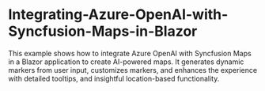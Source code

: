# Integrating-Azure-OpenAI-with-Syncfusion-Maps-in-Blazor
 This example shows how to integrate Azure OpenAI with Syncfusion Maps in a Blazor application to create AI-powered maps. It generates dynamic markers from user input, customizes markers, and enhances the experience with detailed tooltips, and insightful location-based functionality.
